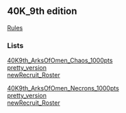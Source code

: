 ## 40K_9th edition
[Rules](https://wahapedia.ru/wh40k9ed/the-rules/core-rules/)

### Lists

[40K9th_ArksOfOmen_Chaos_1000pts](./40K9TH-ArksOfOmen-chaos-1000pts.html)\
[pretty_version](./40K9TH-ArksOfOmen-chaos-1000pts_pretty.html)\
[newRecruit_Roster](https://www.newrecruit.eu/app/list/EvoVT)



[40K9th_ArksOfOmen_Necrons_1000pts](./40K9TH-ArksOfOmen-Necrons1000pts.html)\
[pretty_version](./40K9TH-ArksOfOmen-Necrons1000pts_pretty.html)\
[newRecruit_Roster](https://www.newrecruit.eu/app/list/zbMZt)



